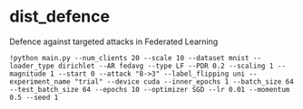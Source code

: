 # dist_defence
Defence against targeted attacks in Federated Learning

```
!python main.py --num_clients 20 --scale 10 --dataset mnist --loader_type dirichlet --AR fedavg --type LF --PDR 0.2 --scaling 1 --magnitude 1 --start 0 --attack "8->3" --label_flipping uni --experiment_name "trial" --device cuda --inner_epochs 1 --batch_size 64 --test_batch_size 64 --epochs 10 --optimizer SGD --lr 0.01 --momentum 0.5 --seed 1 
```
